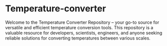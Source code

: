 # Temperature-converter
Welcome to the Temperature Converter Repository – your go-to source for versatile and efficient temperature conversion tools. This repository is a valuable resource for developers, scientists, engineers, and anyone seeking reliable solutions for converting temperatures between various scales.
